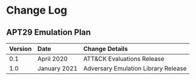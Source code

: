 # Change Log

## APT29 Emulation Plan

|Version | Date | Change Details |
|:--- |:---|:---|
0.1 | April 2020 | ATT&CK Evaluations Release
1.0 | January 2021 | Adversary Emulation Library Release
